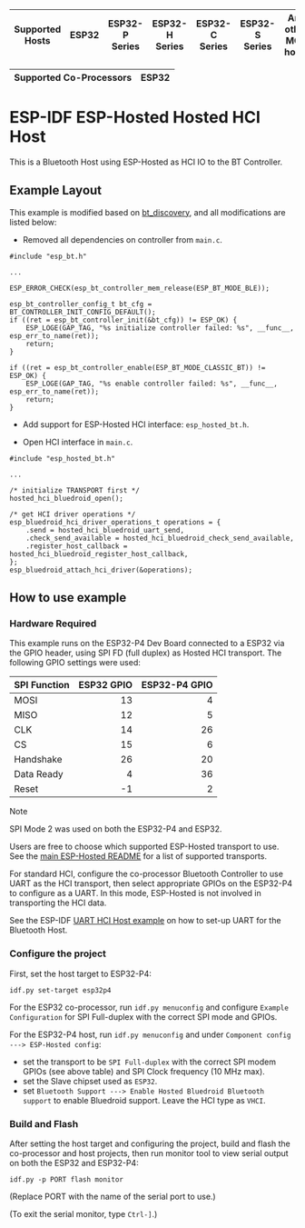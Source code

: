 | Supported Hosts | ESP32 | ESP32-P Series | ESP32-H Series | ESP32-C Series | ESP32-S Series | Any other MCU hosts |
| --------------- | ----- | -------------- | -------------- | -------------- | -------------- | ------------------- |

| Supported Co-Processors | ESP32 |
| ----------------------- | ----- |

ESP-IDF ESP-Hosted Hosted HCI Host
==================================

This is a Bluetooth Host using ESP-Hosted as HCI IO to the BT Controller.

## Example Layout

This example is modified based on [bt_discovery](https://github.com/espressif/esp-idf/tree/master/examples/bluetooth/bluedroid/classic_bt/bt_discovery), and all modifications are listed below:

- Removed all dependencies on controller from `main.c`.

```
#include "esp_bt.h"

...

ESP_ERROR_CHECK(esp_bt_controller_mem_release(ESP_BT_MODE_BLE));

esp_bt_controller_config_t bt_cfg = BT_CONTROLLER_INIT_CONFIG_DEFAULT();
if ((ret = esp_bt_controller_init(&bt_cfg)) != ESP_OK) {
    ESP_LOGE(GAP_TAG, "%s initialize controller failed: %s", __func__, esp_err_to_name(ret));
    return;
}

if ((ret = esp_bt_controller_enable(ESP_BT_MODE_CLASSIC_BT)) != ESP_OK) {
    ESP_LOGE(GAP_TAG, "%s enable controller failed: %s", __func__, esp_err_to_name(ret));
    return;
}
```

- Add support for ESP-Hosted HCI interface: `esp_hosted_bt.h`.

- Open HCI interface in `main.c`.

```
#include "esp_hosted_bt.h"

...

/* initialize TRANSPORT first */
hosted_hci_bluedroid_open();

/* get HCI driver operations */
esp_bluedroid_hci_driver_operations_t operations = {
    .send = hosted_hci_bluedroid_uart_send,
    .check_send_available = hosted_hci_bluedroid_check_send_available,
    .register_host_callback = hosted_hci_bluedroid_register_host_callback,
};
esp_bluedroid_attach_hci_driver(&operations);
```

## How to use example

### Hardware Required

This example runs on the ESP32-P4 Dev Board connected to a ESP32 via the GPIO header, using SPI FD (full duplex) as Hosted HCI transport. The following GPIO settings were used:

| SPI Function | ESP32 GPIO | ESP32-P4 GPIO |
| :---         |       ---: |          ---: |
| MOSI         |         13 |             4 |
| MISO         |         12 |             5 |
| CLK          |         14 |            26 |
| CS           |         15 |             6 |
| Handshake    |         26 |            20 |
| Data Ready   |          4 |            36 |
| Reset        |         -1 |             2 |

> [!NOTE]
> SPI Mode 2 was used on both the ESP32-P4 and ESP32.

Users are free to choose which supported ESP-Hosted transport to use. See the [main ESP-Hosted README](https://github.com/espressif/esp-hosted-mcu/blob/main/README.md#6-decide-the-communication-bus-in-between-host-and-slave) for a list of supported transports.

For standard HCI, configure the co-processor Bluetooth Controller to use UART as the HCI transport, then select appropriate GPIOs on the ESP32-P4 to configure as a UART. In this mode, ESP-Hosted is not involved in transporting the HCI data.

See the ESP-IDF [UART HCI Host example](https://github.com/espressif/esp-idf/tree/master/examples/bluetooth/bluedroid/bluedroid_host_only/bluedroid_host_only_uart) on how to set-up UART for the Bluetooth Host.

### Configure the project

First, set the host target to ESP32-P4:

```
idf.py set-target esp32p4
```

For the ESP32 co-processor, run `idf.py menuconfig` and configure `Example Configuration` for SPI Full-duplex with the correct SPI mode and GPIOs.

For the ESP32-P4 host, run `idf.py menuconfig` and under `Component config ---> ESP-Hosted config`:

* set the transport to be `SPI Full-duplex` with the correct SPI modem GPIOs (see above table) and SPI Clock frequency (10 MHz max).
* set the Slave chipset used as `ESP32`.
* set `Bluetooth Support ---> Enable Hosted Bluedroid Bluetooth support` to enable Bluedroid support. Leave the HCI type as `VHCI`.

### Build and Flash

After setting the host target and configuring the project, build and flash the co-processor and host projects, then run monitor tool to view serial output on both the ESP32 and ESP32-P4:

```
idf.py -p PORT flash monitor
```

(Replace PORT with the name of the serial port to use.)

(To exit the serial monitor, type ``Ctrl-]``.)
